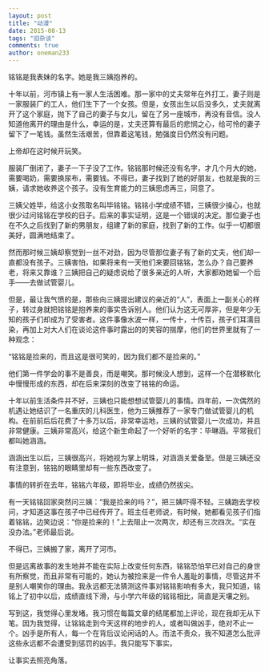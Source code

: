 ```yaml
---
layout: post
title: "动漫"
date: 2015-08-13
tags: "旧杂谈"
comments: true
author: oneman233
---
```


铭铭是我表妹的名字。她是我三姨抱养的。

十年以前，河市镇上有一家人生活困难。那一家中的丈夫常年在外打工，妻子则是一家服装厂的工人，他们生下了一个女孩。但是，女孩出生以后没多久，丈夫就离开了这个家庭，抛下了自己的妻子与女儿，留在了另一座城市，再没有音信。没人知道他离开的理由是什么，幸运的是，丈夫还算有最后的悲悯之心，给可怜的妻子留下了一笔钱。虽然生活艰苦，但靠着这笔钱，勉强度日仍然没有问题。

上帝却在这时候开玩笑。

服装厂倒闭了，妻子一下子没了工作。铭铭那时候还没有名字，才几个月大的她，需要喝奶，需要换尿布，需要钱。不得已，妻子找到了她的好朋友，也就是我的三姨，请求她收养这个孩子。没有生育能力的三姨思虑再三，同意了。

三姨父姓毕，给这小女孩取名叫毕铭铭。铭铭小学成绩不错，三姨很少操心，也就很少过问铭铭在学校的日子。后来的事实证明，这是一个错误的决定。那位妻子也在不久之后找到了新的男朋友，组建了新的家庭，找到了新的工作。似乎一切都很美好，圆满地结束了。

然而那时候三姨却察觉到一丝不对劲，因为尽管那位妻子有了新的丈夫，他们却一直都没有孩子。三姨害怕，如果将来有一天他们来要回铭铭，怎么办？自己要养老，将来又靠谁？三姨把自己的疑虑说给了很多亲近的人听，大家都劝她留一个后手——去做试管婴儿。

但是，最让我气愤的是，那些向三姨提出建议的亲近的“人”，表面上一副关心的样子，转过身就把铭铭是抱养来的事实告诉别人。他们认为这无可厚非，但是年少无知的孩子们却成为了受害者。这件事像水波一样，一传十，十传百，孩子们耳濡目染，再加上对大人们在谈论这件事时露出的的笑容的揣摩，他们的世界里就有了一种观念：

“铭铭是捡来的，而且这是很可笑的，因为我们都不是捡来的。”

他们第一件学会的事不是善良，而是嘲笑。那时候没人想到，这样一个在潜移默化中慢慢形成的东西，却在后来深刻的改变了铭铭的命运。

十年以前生活条件并不好，三姨也只能想想试管婴儿的事情。四年前，一次偶然的机遇让她结识了一名重庆的儿科医生，他为三姨推荐了一家专门做试管婴儿的机构。在前前后后花费了十多万以后，非常幸运地，三姨的试管婴儿一次成功，并且非常健康。三姨非常高兴，给这个新生命起了一个好听的名字：毕琳涵。平常我们都叫她涵涵。

涵涵出生以后，三姨很高兴，将她视为掌上明珠，对涵涵关爱备至。但是三姨还没有注意到，铭铭的眼睛里却有一些东西改变了。

事情的转折在去年，铭铭六年级，即将毕业，成绩仍然拔尖。

有一天铭铭回家突然问三姨：“我是捡来的吗？”，把三姨吓得不轻。三姨跑去学校问，才知道这事在孩子中已经传开了。班主任老师说，有时候，她都看见孩子们指着铭铭，边笑边说：“你是捡来的！”上去阻止一次两次，却还有三次四次。“实在没办法。”老师最后说。

不得已，三姨搬了家，离开了河市。

但是远离故事的发生地并不能在实际上改变任何东西，铭铭恐怕早已对自己的身世有所察觉，而且非常有可能的，她认为被捡来是一件令人羞耻的事情，尽管这并不是别人嘲笑你的理由。我永远都无法猜测这件事对铭铭影响有多大，我只知道，铭铭上了初中以后，成绩直线下滑，与小学六年级的铭铭相比，简直是天壤之别。

写到这，我觉得心里发堵。我习惯在每篇文章的结尾都加上评论，现在我却无从下笔。因为我觉得，让铭铭走到今天这样的地步的人，或者叫做凶手，绝对不止一个。凶手是所有人，每一个在背后议论闲话的人。而法不责众，我不知道怎么批评这些永远都不会遭受到惩罚的凶手。我只能写下事实。

让事实去照亮角落。